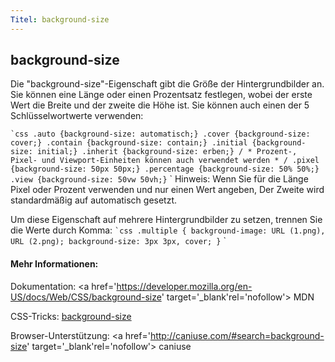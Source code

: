 ```yaml
---
Titel: background-size
---
```

## background-size

Die "background-size"-Eigenschaft gibt die Größe der Hintergrundbilder an. Sie können eine Länge oder einen Prozentsatz festlegen, wobei der erste Wert die Breite und der zweite die Höhe ist. Sie können auch einen der 5 Schlüsselwortwerte verwenden:

`` `css
.auto {background-size: automatisch;}
.cover {background-size: cover;}
.contain {background-size: contain;}
.initial {background-size: initial;}
.inherit {background-size: erben;}
 / * Prozent-, Pixel- und Viewport-Einheiten können auch verwendet werden * /
.pixel {background-size: 50px 50px;}
.percentage {background-size: 50% 50%;}
.view {background-size: 50vw 50vh;}
`` `
Hinweis: Wenn Sie für die Länge Pixel oder Prozent verwenden und nur einen Wert angeben,
Der Zweite wird standardmäßig auf automatisch gesetzt.

Um diese Eigenschaft auf mehrere Hintergrundbilder zu setzen, trennen Sie die Werte durch Komma:
`` `css
.multiple {
    background-image: URL (1.png), URL (2.png);
    background-size: 3px 3px, cover;
}
`` `

#### Mehr Informationen:

Dokumentation: <a href='https://developer.mozilla.org/en-US/docs/Web/CSS/background-size' target='_blank'rel='nofollow'> MDN </a>

CSS-Tricks: <a href='https://css-tricks.com/almanac/properties/b/background-size/' target='_blank' rel='nofollow'> background-size </a>

Browser-Unterstützung: <a href='http://caniuse.com/#search=background-size' target='_blank'rel='nofollow'> caniuse </a>
